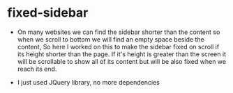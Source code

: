 # fixed-sidebar
- On many websites we can find the sidebar shorter than the content so when we scroll to bottom we will find an empty space beside the content, So here I worked on this to make the sidebar fixed on scroll if its height shorter than the page. If it's height is greater than the screen it will be scrollable to show all of its content but will be also fixed when we reach its end.

- I just used JQuery library, no more dependencies 

